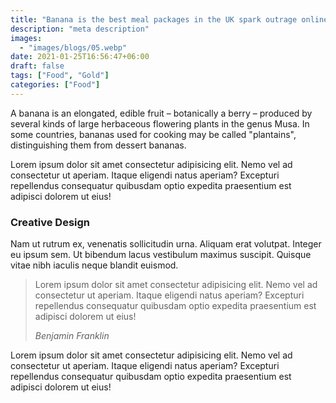 ```yaml
---
title: "Banana is the best meal packages in the UK spark outrage online"
description: "meta description"
images:
  - "images/blogs/05.webp"
date: 2021-01-25T16:56:47+06:00
draft: false
tags: ["Food", "Gold"]
categories: ["Food"]
---
```


A banana is an elongated, edible fruit – botanically a berry – produced by several kinds of large herbaceous flowering plants in the genus Musa. In some countries, bananas used for cooking may be called "plantains", distinguishing them from dessert bananas.

Lorem ipsum dolor sit amet consectetur adipisicing elit. Nemo vel ad consectetur ut aperiam. Itaque eligendi natus aperiam? Excepturi repellendus consequatur quibusdam optio expedita praesentium est adipisci dolorem ut eius!

### Creative Design
Nam ut rutrum ex, venenatis sollicitudin urna. Aliquam erat volutpat. Integer eu ipsum sem. Ut bibendum lacus vestibulum maximus suscipit. Quisque vitae nibh iaculis neque blandit euismod.

>Lorem ipsum dolor sit amet consectetur adipisicing elit. Nemo vel ad consectetur ut aperiam. Itaque eligendi natus aperiam? Excepturi repellendus consequatur quibusdam optio expedita praesentium est adipisci dolorem ut eius!
>
> <cite>Benjamin Franklin</cite>

Lorem ipsum dolor sit amet consectetur adipisicing elit. Nemo vel ad consectetur ut aperiam. Itaque eligendi natus aperiam? Excepturi repellendus consequatur quibusdam optio expedita praesentium est adipisci dolorem ut eius!